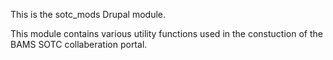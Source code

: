 This is the sotc_mods Drupal module.

This module contains various utility functions used in the constuction
of the BAMS SOTC collaberation portal.
